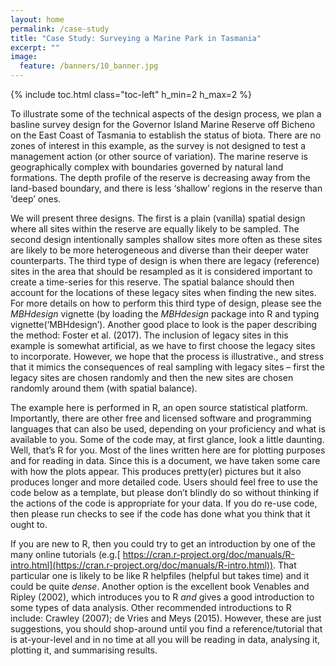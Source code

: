 ```yaml
---
layout: home
permalink: /case-study
title: "Case Study: Surveying a Marine Park in Tasmania"
excerpt: ""
image:
  feature: /banners/10_banner.jpg
---
```

{% include toc.html class="toc-left" h_min=2 h_max=2 %}

To illustrate some of the technical aspects of the design process, we plan a basline survey design for the Governor Island Marine Reserve off Bicheno on the East Coast of Tasmania to establish the status of biota. There are no zones of interest in this example, as the survey is not designed to test a management action (or other source of variation). The marine reserve is geographically complex with boundaries governed by natural land formations. The depth profile of the reserve is decreasing away from the land-based boundary, and there is less ‘shallow’ regions in the reserve than ‘deep’ ones.

 

We will present three designs. The first is a plain (vanilla) spatial design where all sites within the reserve are equally likely to be sampled. The second design intentionally samples shallow sites more often as these sites are likely to be more heterogeneous and diverse than their deeper water counterparts. The third type of design is when there are legacy (reference) sites in the area that should be resampled as it is considered important to create a time-series for this reserve. The spatial balance should then account for the locations of these legacy sites when finding the new sites. For more details on how to perform this third type of design, please see the *MBHdesign* vignette (by loading the *MBHdesign* package into R and typing vignette(‘MBHdesign’). Another good place to look is the paper describing the method: Foster et al. (2017). The inclusion of legacy sites in this example is somewhat artificial, as we have to first choose the legacy sites to incorporate. However, we hope that the process is illustrative., and stress that it mimics the consequences of real sampling with legacy sites – first the legacy sites are chosen randomly and then the new sites are chosen randomly around them (with spatial balance).

 

The example here is performed in R, an open source statistical platform. Importantly, there are other free and licensed software and programming languages that can also be used, depending on your proficiency and what is available to you. Some of the code may, at first glance, look a little daunting. Well, that’s R for you. Most of the lines written here are for plotting purposes and for reading in data. Since this is a document, we have taken some care with how the plots appear. This produces pretty(er) pictures but it also produces longer and more detailed code. Users should feel free to use the code below as a template, but please don’t blindly do so without thinking if the actions of the code is appropriate for your data. If you do re-use code, then please run checks to see if the code has done what you think that it ought to.

 

If you are new to R, then you could try to get an introduction by one of the many online tutorials (e.g.[ https://cran.r-project.org/doc/manuals/R-intro.html](https://cran.r-project.org/doc/manuals/R-intro.html)). That particular one is likely to be like R helpfiles (helpful but takes time) and it could be quite *dense*. Another option is the excellent book Venables and Ripley (2002), which introduces you to R *and* gives a good introduction to some types of data analysis. Other recommended introductions to R include: Crawley (2007); de Vries and Meys (2015). However, these are just suggestions, you should shop-around until you find a reference/tutorial that is at-your-level and in no time at all you will be reading in data, analysing it, plotting it, and summarising results.
